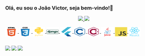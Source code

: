 ### Olá, eu sou o João Victor, seja bem-vindo!👋

<div align="center">
  <a href="https://github.com/jvac99">
  <img height="180em" src="https://github-readme-stats.vercel.app/api?username=jvac99&show_icons=true&theme=midnight-purple&include_all_commits=true&count_private=true"/>
  <img height="180em" src="https://github-readme-stats.vercel.app/api/top-langs/?username=jvac99&layout=compact&langs_count=7&theme=midnight-purple"/>
</div>
  
<div style="display: inline_block"><br>
  <img align="center" alt="HTML" height="30" width="40" src="https://github.com/devicons/devicon/blob/master/icons/html5/html5-original-wordmark.svg">
  <img align="center" alt="CSS" height="30" width="40" src="https://github.com/devicons/devicon/blob/master/icons/css3/css3-original-wordmark.svg">
  <img align="center" alt="Python" height="30" width="40" src="https://github.com/devicons/devicon/blob/master/icons/python/python-plain-wordmark.svg">
  <img align="center" alt="Django" height="30" width="40" src="https://github.com/devicons/devicon/blob/master/icons/django/django-line.svg">
  <img align="center" alt="flutter" height="30" width="40" src="https://github.com/devicons/devicon/blob/master/icons/flutter/flutter-original.svg">
  <img align="center" alt="C" height="30" width="40" src="https://github.com/devicons/devicon/blob/master/icons/c/c-line.svg">
  <img align="center" alt="Cpp" height="30" width="40" src="https://github.com/devicons/devicon/blob/master/icons/cplusplus/cplusplus-line.svg">
  <img align="center" alt="Java" height="30" width="40" src="https://github.com/devicons/devicon/blob/master/icons/java/java-original-wordmark.svg">
  <img align="center" alt="Js" height="30" width="40" src="https://github.com/devicons/devicon/blob/master/icons/javascript/javascript-original.svg">
  <img align="center" alt="React" height="30" width="40" src="https://github.com/devicons/devicon/blob/master/icons/react/react-original-wordmark.svg">
</div>
  
##
 
<div>
  <a href="https://instagram.com/jvac99" target="_blank"><img src="https://img.shields.io/badge/Instagram-E4405F?style=for-the-badge&logo=instagram&logoColor=white" target="_blank"></a>
  <a href="https://www.linkedin.com/in/jvac99" target="_blank"><img src="https://img.shields.io/badge/LinkedIn-0077B5?style=for-the-badge&logo=linkedin&logoColor=white"_blank"></a>
  <a href = "mailto:jvac99@hotmail.com"><img src="https://img.shields.io/badge/Microsoft_Outlook-0078D4?style=for-the-badge&logo=microsoft-outlook&logoColor=white" target="_blank"></a>
</div>
